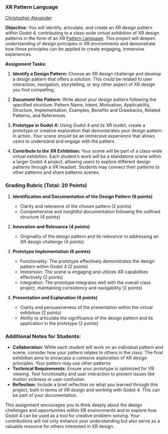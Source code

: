 ### XR Pattern Language

[Christopher Alexander](Resources/Christopher_Alexander/README.md)

**Objective:** You will identify, articulate, and create an XR design pattern within Godot 4, contributing to a class-wide virtual exhibition of XR design patterns in the form of an XR [Pattern Language](https://en.wikipedia.org/wiki/Pattern_language). This project will deepen understanding of design principles in XR environments and demonstrate how these principles can be applied to create engaging, immersive experiences.

**Assignment Tasks:**

1. **Identify a Design Pattern:** Choose an XR design challenge and develop a design pattern that offers a solution. This could be related to user interaction, navigation, storytelling, or any other aspect of XR design you find compelling.

2. **Document the Pattern:** Write about your design pattern following the specified structure: Pattern Name, Intent, Motivation, Applicability, Structure, Implementation, Examples, Benefits and Drawbacks, Related Patterns, and References.

3. **Prototype in Godot 4:** Using Godot 4 and its XR toolkit, create a prototype or creative exploration that demonstrates your design pattern in action. Your scene should be an immersive experience that allows users to understand and engage with the pattern.

4. **Contribute to the XR Exhibition:** Your scene will be part of a class-wide virtual exhibition. Each student’s work will be a standalone scene within a larger Godot 4 project, allowing users to explore different design patterns through a VR headset. Students may connect their patterns to other patterns and share patterns scenes.

### Grading Rubric (Total: 20 Points)

1. **Identification and Documentation of the Design Pattern (6 points)**
   - Clarity and relevance of the chosen pattern (2 points)
   - Comprehensive and insightful documentation following the outlined structure (4 points)

2. **Innovation and Relevance (4 points)**
   - Originality of the design pattern and its relevance to addressing an XR design challenge (4 points)

3. **Prototype Implementation (6 points)**
   - Functionality: The prototype effectively demonstrates the design pattern within Godot 4 (2 points)
   - Immersion: The scene is engaging and utilizes XR capabilities effectively (2 points)
   - Integration: The prototype integrates well with the overall class project, maintaining consistency and navigability (2 points)

4. **Presentation and Explanation (4 points)**
   - Clarity and persuasiveness of the presentation within the virtual exhibition (2 points)
   - Ability to articulate the significance of the design pattern and its application in the prototype (2 points)

### Additional Notes for Students:
- **Collaboration:** While each student will work on an individual pattern and scene, consider how your pattern relates to others in the class. The final exhibition aims to showcase a cohesive exploration of XR design principles. Your pattern may use other patterns
- **Technical Requirements:** Ensure your prototype is optimized for VR viewing. Test functionality and user interaction to prevent issues like motion sickness or user confusion.
- **Reflection:** Include a brief reflection on what you learned through this project, both in terms of XR design and working with Godot 4. This can be part of your documentation.

This assignment encourages you to think deeply about the design challenges and opportunities within XR environments and to explore how Godot 4 can be used as a tool for creative problem-solving. Your contributions will not only enhance your understanding but also serve as a valuable resource for others interested in XR design.
